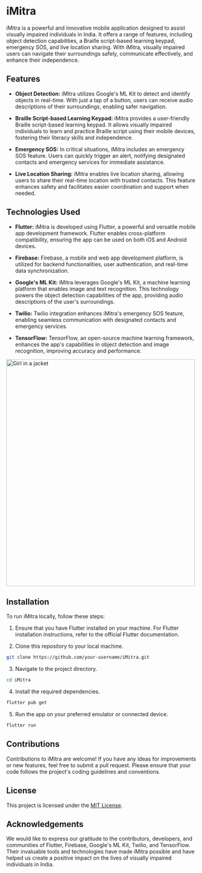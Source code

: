 # iMitra

iMitra is a powerful and innovative mobile application designed to assist visually impaired individuals in India. It offers a range of features, including object detection capabilities, a Braille script-based learning keypad, emergency SOS, and live location sharing. With iMitra, visually impaired users can navigate their surroundings safely, communicate effectively, and enhance their independence.

## Features

- **Object Detection:** iMitra utilizes Google's ML Kit to detect and identify objects in real-time. With just a tap of a button, users can receive audio descriptions of their surroundings, enabling safer navigation.

- **Braille Script-based Learning Keypad:** iMitra provides a user-friendly Braille script-based learning keypad. It allows visually impaired individuals to learn and practice Braille script using their mobile devices, fostering their literacy skills and independence.

- **Emergency SOS:** In critical situations, iMitra includes an emergency SOS feature. Users can quickly trigger an alert, notifying designated contacts and emergency services for immediate assistance.

- **Live Location Sharing:** iMitra enables live location sharing, allowing users to share their real-time location with trusted contacts. This feature enhances safety and facilitates easier coordination and support when needed.

## Technologies Used

- **Flutter:** iMitra is developed using Flutter, a powerful and versatile mobile app development framework. Flutter enables cross-platform compatibility, ensuring the app can be used on both iOS and Android devices.

- **Firebase:** Firebase, a mobile and web app development platform, is utilized for backend functionalities, user authentication, and real-time data synchronization.

- **Google's ML Kit:** iMitra leverages Google's ML Kit, a machine learning platform that enables image and text recognition. This technology powers the object detection capabilities of the app, providing audio descriptions of the user's surroundings.

- **Twilio:** Twilio integration enhances iMitra's emergency SOS feature, enabling seamless communication with designated contacts and emergency services.

- **TensorFlow:** TensorFlow, an open-source machine learning framework, enhances the app's capabilities in object detection and image recognition, improving accuracy and performance.


<!--  ![splash](https://github.com/Greatversion/iMitra/assets/105535211/6d642365-7b1b-4cea-b213-c551465445b8)
![login](https://github.com/Greatversion/iMitra/assets/105535211/ed7d0b29-df7c-470d-addb-2a1871c11bf5)
![home](https://github.com/Greatversion/iMitra/assets/105535211/40d70368-113f-437e-abbe-21e068601d33)
![braille](https://github.com/Greatversion/iMitra/assets/105535211/a3c94ed6-a54c-4793-9a53-82380b3ee8d0)
![obj2](https://github.com/Greatversion/iMitra/assets/105535211/100b2839-54b5-4021-b264-609e849895c4)
![obj](https://github.com/Greatversion/iMitra/assets/105535211/01bb0e95-99c3-4415-ba50-c1950b4508e4)
![msg](https://github.com/Greatversion/iMitra/assets/105535211/eea3a569-b48a-49cf-87b4-51439da6b246) -->
<img src="https://github.com/Greatversion/iMitra/assets/105535211/6d642365-7b1b-4cea-b213-c551465445b8" alt="Girl in a jacket" width="500" height="600">



## Installation

To run iMitra locally, follow these steps:

1. Ensure that you have Flutter installed on your machine. For Flutter installation instructions, refer to the official Flutter documentation.

2. Clone this repository to your local machine.

```bash
git clone https://github.com/your-username/iMitra.git
```

3. Navigate to the project directory.

```bash
cd iMitra
```

4. Install the required dependencies.

```bash
flutter pub get
```

5. Run the app on your preferred emulator or connected device.

```bash
flutter run
```

## Contributions

Contributions to iMitra are welcome! If you have any ideas for improvements or new features, feel free to submit a pull request. Please ensure that your code follows the project's coding guidelines and conventions.

## License

This project is licensed under the [MIT License](LICENSE).

## Acknowledgements

We would like to express our gratitude to the contributors, developers, and communities of Flutter, Firebase, Google's ML Kit, Twilio, and TensorFlow. Their invaluable tools and technologies have made iMitra possible and have helped us create a positive impact on the lives of visually impaired individuals in India.
